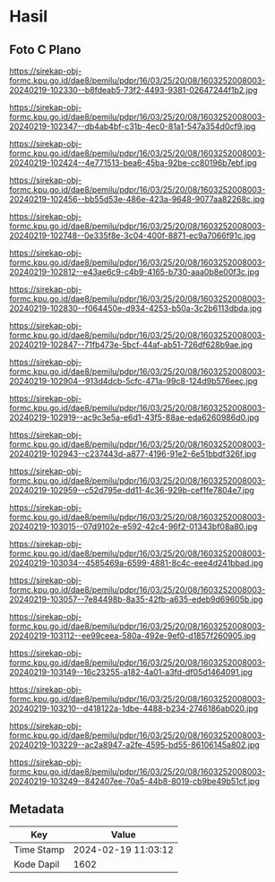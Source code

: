 # Hasil

## Foto C Plano

https://sirekap-obj-formc.kpu.go.id/dae8/pemilu/pdpr/16/03/25/20/08/1603252008003-20240219-102330--b8fdeab5-73f2-4493-9381-02647244f1b2.jpg

https://sirekap-obj-formc.kpu.go.id/dae8/pemilu/pdpr/16/03/25/20/08/1603252008003-20240219-102347--db4ab4bf-c31b-4ec0-81a1-547a354d0cf9.jpg

https://sirekap-obj-formc.kpu.go.id/dae8/pemilu/pdpr/16/03/25/20/08/1603252008003-20240219-102424--4e771513-bea6-45ba-92be-cc80196b7ebf.jpg

https://sirekap-obj-formc.kpu.go.id/dae8/pemilu/pdpr/16/03/25/20/08/1603252008003-20240219-102456--bb55d53e-486e-423a-9648-9077aa82268c.jpg

https://sirekap-obj-formc.kpu.go.id/dae8/pemilu/pdpr/16/03/25/20/08/1603252008003-20240219-102748--0e335f8e-3c04-400f-8871-ec9a7066f91c.jpg

https://sirekap-obj-formc.kpu.go.id/dae8/pemilu/pdpr/16/03/25/20/08/1603252008003-20240219-102812--e43ae6c9-c4b9-4165-b730-aaa0b8e00f3c.jpg

https://sirekap-obj-formc.kpu.go.id/dae8/pemilu/pdpr/16/03/25/20/08/1603252008003-20240219-102830--f064450e-d934-4253-b50a-3c2b6113dbda.jpg

https://sirekap-obj-formc.kpu.go.id/dae8/pemilu/pdpr/16/03/25/20/08/1603252008003-20240219-102847--71fb473e-5bcf-44af-ab51-726df628b9ae.jpg

https://sirekap-obj-formc.kpu.go.id/dae8/pemilu/pdpr/16/03/25/20/08/1603252008003-20240219-102904--913d4dcb-5cfc-471a-99c8-124d9b576eec.jpg

https://sirekap-obj-formc.kpu.go.id/dae8/pemilu/pdpr/16/03/25/20/08/1603252008003-20240219-102919--ac9c3e5a-e6d1-43f5-88ae-eda6260986d0.jpg

https://sirekap-obj-formc.kpu.go.id/dae8/pemilu/pdpr/16/03/25/20/08/1603252008003-20240219-102943--c237443d-a877-4196-91e2-6e51bbdf326f.jpg

https://sirekap-obj-formc.kpu.go.id/dae8/pemilu/pdpr/16/03/25/20/08/1603252008003-20240219-102959--c52d795e-dd11-4c36-929b-cef1fe7804e7.jpg

https://sirekap-obj-formc.kpu.go.id/dae8/pemilu/pdpr/16/03/25/20/08/1603252008003-20240219-103015--07d9102e-e592-42c4-96f2-01343bf08a80.jpg

https://sirekap-obj-formc.kpu.go.id/dae8/pemilu/pdpr/16/03/25/20/08/1603252008003-20240219-103034--4585469a-6599-4881-8c4c-eee4d241bbad.jpg

https://sirekap-obj-formc.kpu.go.id/dae8/pemilu/pdpr/16/03/25/20/08/1603252008003-20240219-103057--7e84498b-8a35-42fb-a635-edeb9d69605b.jpg

https://sirekap-obj-formc.kpu.go.id/dae8/pemilu/pdpr/16/03/25/20/08/1603252008003-20240219-103112--ee99ceea-580a-492e-9ef0-d1857f260905.jpg

https://sirekap-obj-formc.kpu.go.id/dae8/pemilu/pdpr/16/03/25/20/08/1603252008003-20240219-103149--16c23255-a182-4a01-a3fd-df05d1464091.jpg

https://sirekap-obj-formc.kpu.go.id/dae8/pemilu/pdpr/16/03/25/20/08/1603252008003-20240219-103210--d418122a-1dbe-4488-b234-2746186ab020.jpg

https://sirekap-obj-formc.kpu.go.id/dae8/pemilu/pdpr/16/03/25/20/08/1603252008003-20240219-103229--ac2a8947-a2fe-4595-bd55-86106145a802.jpg

https://sirekap-obj-formc.kpu.go.id/dae8/pemilu/pdpr/16/03/25/20/08/1603252008003-20240219-103249--842407ee-70a5-44b8-8019-cb9be49b51cf.jpg


## Metadata

| Key        | Value               |
| ---------- | ------------------- |
| Time Stamp | 2024-02-19 11:03:12 |
| Kode Dapil | 1602                |



